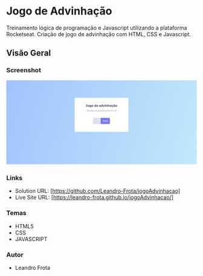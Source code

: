 # Jogo de Advinhação
Treinamento lógica de programação e Javascript utilizando a plataforma Rocketseat. Criação de jogo de advinhação com HTML, CSS e Javascript.
## Visão Geral

### Screenshot


![](https://github.com/Leandro-Frota/jogoAdvinhacao/blob/main/assets/screencapture-descktop.png)


### Links

- Solution URL: [https://github.com/Leandro-Frota/jogoAdvinhacao]
- Live Site URL: [https://leandro-frota.github.io/jogoAdvinhacao/]


### Temas
- HTML5
- CSS 
- JAVASCRIPT

### Autor
- Leandro Frota

